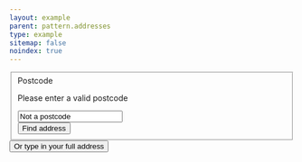 ```yaml
---
layout: example
parent: pattern.addresses
type: example
sitemap: false
noindex: true
---
```


<fieldset>
    <div class="ds_question  ds_question--error">
        <label class="ds_label" for="address-postcode">
            Postcode
        </label>
        <p class="ds_question__error-message" id="postcode-error">Please enter a valid postcode</p>
        <input class="ds_input  ds_input--fixed-10  ds_input--error" type="text" name="address-postcode" id="address-postcode" aria-describedby="postcode-error" autocomplete="postal-code" value="Not a postcode"/>
    </div>
    <button class="ds_button  ds_no-margin--top" type="submit">Find address</button>
</fieldset>
<button class="ds_link  ds_no-margin">Or type in your full address</button>

